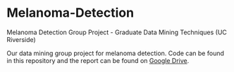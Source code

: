 # Melanoma-Detection
Melanoma Detection Group Project - Graduate Data Mining Techniques (UC Riverside)

Our data mining group project for melanoma detection. Code can be found in this repository and the report can be found on [Google Drive](https://drive.google.com/file/d/1IgMcZOY1Lr65W3b26DyVcsuOsCn38c1G/view?usp=sharing).
